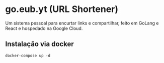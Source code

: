 # go.eub.yt (URL Shortener)
Um sistema pessoal para encurtar links e compartilhar, feito em GoLang e React e hospedado na Google Cloud.

## Instalação via docker
```docker-compose up -d```

